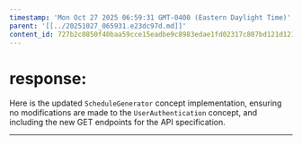 ```yaml
---
timestamp: 'Mon Oct 27 2025 06:59:31 GMT-0400 (Eastern Daylight Time)'
parent: '[[../20251027_065931.e23dc97d.md]]'
content_id: 727b2c0850f40baa59cce15eadbe9c8983edae1fd02317c807bd121d121881ea
---
```


# response:

Here is the updated `ScheduleGenerator` concept implementation, ensuring no modifications are made to the `UserAuthentication` concept, and including the new GET endpoints for the API specification.

***
